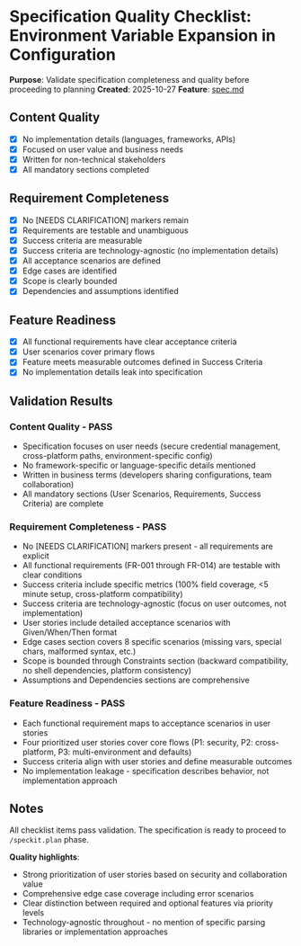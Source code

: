 # Specification Quality Checklist: Environment Variable Expansion in Configuration

**Purpose**: Validate specification completeness and quality before proceeding to planning
**Created**: 2025-10-27
**Feature**: [spec.md](../spec.md)

## Content Quality

- [x] No implementation details (languages, frameworks, APIs)
- [x] Focused on user value and business needs
- [x] Written for non-technical stakeholders
- [x] All mandatory sections completed

## Requirement Completeness

- [x] No [NEEDS CLARIFICATION] markers remain
- [x] Requirements are testable and unambiguous
- [x] Success criteria are measurable
- [x] Success criteria are technology-agnostic (no implementation details)
- [x] All acceptance scenarios are defined
- [x] Edge cases are identified
- [x] Scope is clearly bounded
- [x] Dependencies and assumptions identified

## Feature Readiness

- [x] All functional requirements have clear acceptance criteria
- [x] User scenarios cover primary flows
- [x] Feature meets measurable outcomes defined in Success Criteria
- [x] No implementation details leak into specification

## Validation Results

### Content Quality - PASS
- Specification focuses on user needs (secure credential management, cross-platform paths, environment-specific config)
- No framework-specific or language-specific details mentioned
- Written in business terms (developers sharing configurations, team collaboration)
- All mandatory sections (User Scenarios, Requirements, Success Criteria) are complete

### Requirement Completeness - PASS
- No [NEEDS CLARIFICATION] markers present - all requirements are explicit
- All functional requirements (FR-001 through FR-014) are testable with clear conditions
- Success criteria include specific metrics (100% field coverage, <5 minute setup, cross-platform compatibility)
- Success criteria are technology-agnostic (focus on user outcomes, not implementation)
- User stories include detailed acceptance scenarios with Given/When/Then format
- Edge cases section covers 8 specific scenarios (missing vars, special chars, malformed syntax, etc.)
- Scope is bounded through Constraints section (backward compatibility, no shell dependencies, platform consistency)
- Assumptions and Dependencies sections are comprehensive

### Feature Readiness - PASS
- Each functional requirement maps to acceptance scenarios in user stories
- Four prioritized user stories cover core flows (P1: security, P2: cross-platform, P3: multi-environment and defaults)
- Success criteria align with user stories and define measurable outcomes
- No implementation leakage - specification describes behavior, not implementation approach

## Notes

All checklist items pass validation. The specification is ready to proceed to `/speckit.plan` phase.

**Quality highlights**:
- Strong prioritization of user stories based on security and collaboration value
- Comprehensive edge case coverage including error scenarios
- Clear distinction between required and optional features via priority levels
- Technology-agnostic throughout - no mention of specific parsing libraries or implementation approaches
